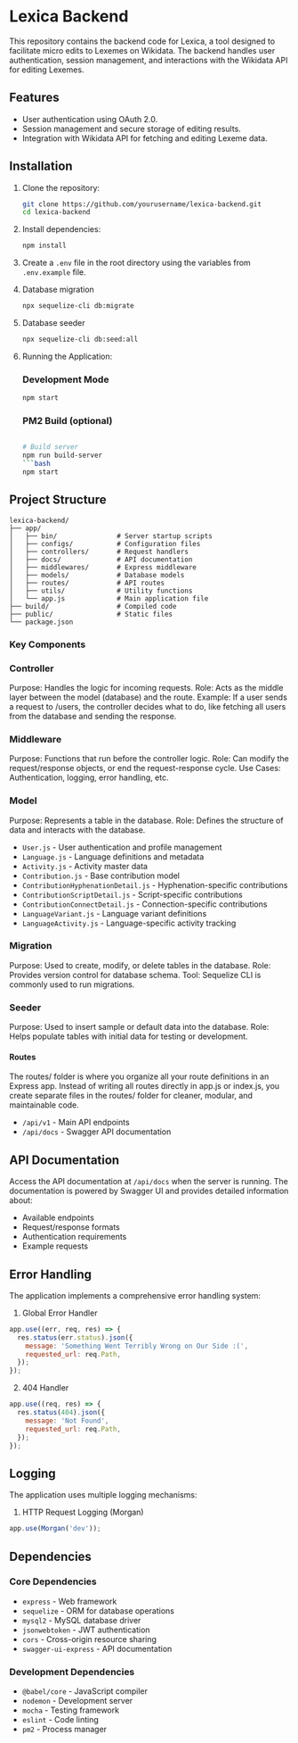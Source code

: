# Lexica Backend

This repository contains the backend code for Lexica, a tool designed to facilitate micro edits to Lexemes on Wikidata. The backend handles user authentication, session management, and interactions with the Wikidata API for editing Lexemes.

## Features
- User authentication using OAuth 2.0.
- Session management and secure storage of editing results.
- Integration with Wikidata API for fetching and editing Lexeme data.

## Installation

1. Clone the repository:
   ```bash
   git clone https://github.com/yourusername/lexica-backend.git
   cd lexica-backend
   ```

2. Install dependencies:
   ```bash
   npm install
   ```

3. Create a `.env` file in the root directory using the variables from `.env.example` file.

4. Database migration
   ```bash
   npx sequelize-cli db:migrate 
   ```

5. Database seeder
   ```bash
   npx sequelize-cli db:seed:all 
   ```

6. Running the Application:
   ### Development Mode
   ```bash
   npm start
   ```
   ### PM2 Build (optional)
   ```bash

   # Build server
   npm run build-server
   ```bash
   npm start
   ```


## Project Structure

```
lexica-backend/
├── app/
│   ├── bin/               # Server startup scripts
│   ├── configs/           # Configuration files
│   ├── controllers/       # Request handlers
│   ├── docs/              # API documentation
│   ├── middlewares/       # Express middleware
│   ├── models/            # Database models
│   ├── routes/            # API routes
│   ├── utils/             # Utility functions
│   └── app.js             # Main application file
├── build/                 # Compiled code
├── public/                # Static files
└── package.json
```

### Key Components

### Controller
Purpose: Handles the logic for incoming requests.
Role: Acts as the middle layer between the model (database) and the route.
Example: If a user sends a request to /users, the controller decides what to do, like fetching all users from the database and sending the response.

### Middleware
Purpose: Functions that run before the controller logic.
Role: Can modify the request/response objects, or end the request-response cycle.
Use Cases: Authentication, logging, error handling, etc.

### Model
Purpose: Represents a table in the database.
Role: Defines the structure of data and interacts with the database.

- `User.js` - User authentication and profile management
- `Language.js` - Language definitions and metadata
- `Activity.js` - Activity master data
- `Contribution.js` - Base contribution model
- `ContributionHyphenationDetail.js` - Hyphenation-specific contributions
- `ContributionScriptDetail.js` - Script-specific contributions
- `ContributionConnectDetail.js` - Connection-specific contributions
- `LanguageVariant.js` - Language variant definitions
- `LanguageActivity.js` - Language-specific activity tracking

### Migration
Purpose: Used to create, modify, or delete tables in the database.
Role: Provides version control for database schema.
Tool: Sequelize CLI is commonly used to run migrations.

### Seeder
Purpose: Used to insert sample or default data into the database.
Role: Helps populate tables with initial data for testing or development.

#### Routes
The routes/ folder is where you organize all your route definitions in an Express app. Instead of writing all routes directly in app.js or index.js, you create separate files in the routes/ folder for cleaner, modular, and maintainable code.

- `/api/v1` - Main API endpoints
- `/api/docs` - Swagger API documentation

## API Documentation

Access the API documentation at `/api/docs` when the server is running. The documentation is powered by Swagger UI and provides detailed information about:
- Available endpoints
- Request/response formats
- Authentication requirements
- Example requests

## Error Handling

The application implements a comprehensive error handling system:

1. Global Error Handler
```javascript
app.use((err, req, res) => {
  res.status(err.status).json({
    message: 'Something Went Terribly Wrong on Our Side :(',
    requested_url: req.Path,
  });
});
```

2. 404 Handler
```javascript
app.use((req, res) => {
  res.status(404).json({
    message: 'Not Found',
    requested_url: req.Path,
  });
});
```

## Logging

The application uses multiple logging mechanisms:

1. HTTP Request Logging (Morgan)
```javascript
app.use(Morgan('dev'));
```

## Dependencies

### Core Dependencies
- `express` - Web framework
- `sequelize` - ORM for database operations
- `mysql2` - MySQL database driver
- `jsonwebtoken` - JWT authentication
- `cors` - Cross-origin resource sharing
- `swagger-ui-express` - API documentation

### Development Dependencies
- `@babel/core` - JavaScript compiler
- `nodemon` - Development server
- `mocha` - Testing framework
- `eslint` - Code linting
- `pm2` - Process manager